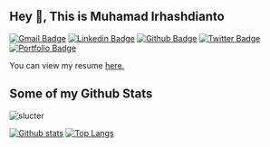 ## Hey 👋, This is Muhamad Irhashdianto
[![Gmail Badge](https://img.shields.io/badge/-dev.irhashdianto@gmail.com-c14438?style=flat&logo=Gmail&logoColor=white&link=mailto:dev.irhashdianto@gmail.com)](mailto:dev.irhashdianto@gmail.com) 
[![Linkedin Badge](https://img.shields.io/badge/-irhashdianto-0072b1?style=flat&logo=Linkedin&logoColor=white&link=https://www.linkedin.com/in/irhashdianto/)](https://www.linkedin.com/in/irhashdianto/) [![Github Badge](https://img.shields.io/badge/-slucter-grey?style=flat&logo=github&logoColor=white&link=https://github.com/slucter/)](https://www.github.com/slucter/) [![Twitter Badge](https://img.shields.io/badge/-hashirhash-00acee?style=flat&logo=twitter&logoColor=white&link=https://twitter.com/hashirhash/)](https://www.twitter.com/hashirhash/) [![Portfolio Badge](https://img.shields.io/badge/portfolio-web-blue?style=flat&link=https://bit.ly/irhash_portofolio/)](https://bit.ly/irhash_portofolio/) <p align='left'> You can view my resume <a href='https://bit.ly/irhash_cv ' target=_blank><u>here</u>.</a></p>
## Some of my Github Stats
<p align=left> <img src=https://komarev.com/ghpvc/?username=slucter alt=slucter /> </p>

[![Github stats](https://github-readme-stats.vercel.app/api?username=slucter&show_icons=true&include_all_commits=true)](https://github.com/slucter/github-readme-stats)
[![Top Langs](https://github-readme-stats.vercel.app/api/top-langs/?username=slucter&layout=compact)](https://github.com/slucter/github-readme-stats)
